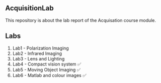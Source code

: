 ## AcquisitionLab

This repository is about the lab report of the Acquisation course module.

## Labs

1. Lab1 - Polarization Imaging
2. Lab2 - Infrared Imaging
3. Lab3 - Lens and Lighting
4. Lab4 - Compact vision system ✅
5. Lab5 - Moving Object Imaging ✅
6. Lab6 - Matlab and colour images ✅

